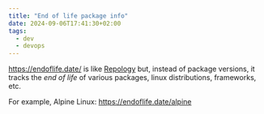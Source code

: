 ```yaml
---
title: "End of life package info"
date: 2024-09-06T17:41:30+02:00
tags:
  - dev
  - devops
---
```


https://endoflife.date/ is like [Repology](https://repology.org/) but, instead
of package versions, it tracks the _end of life_ of various packages, linux
distributions, frameworks, etc.

<!--more-->

For example, Alpine Linux: https://endoflife.date/alpine
